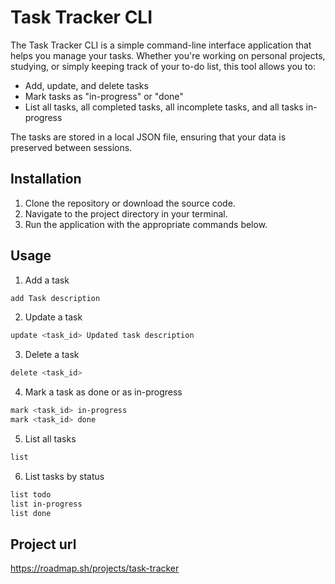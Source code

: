 # Task Tracker CLI

The Task Tracker CLI is a simple command-line interface application that helps you manage your tasks. Whether you're working on personal projects, studying, or simply keeping track of your to-do list, this tool allows you to:

- Add, update, and delete tasks
- Mark tasks as "in-progress" or "done"
- List all tasks, all completed tasks, all incomplete tasks, and all tasks in-progress

The tasks are stored in a local JSON file, ensuring that your data is preserved between sessions.

## Installation

1. Clone the repository or download the source code.
2. Navigate to the project directory in your terminal.
3. Run the application with the appropriate commands below.

## Usage

1. Add a task

```bash
add Task description
```

2. Update a task

```bash
update <task_id> Updated task description
```

3. Delete a task

```bash
delete <task_id>
```

4. Mark a task as done or as in-progress

```bash
mark <task_id> in-progress
mark <task_id> done
```

5. List all tasks

```bash
list
```

6. List tasks by status

```bash
list todo
list in-progress
list done
```

## Project url

https://roadmap.sh/projects/task-tracker